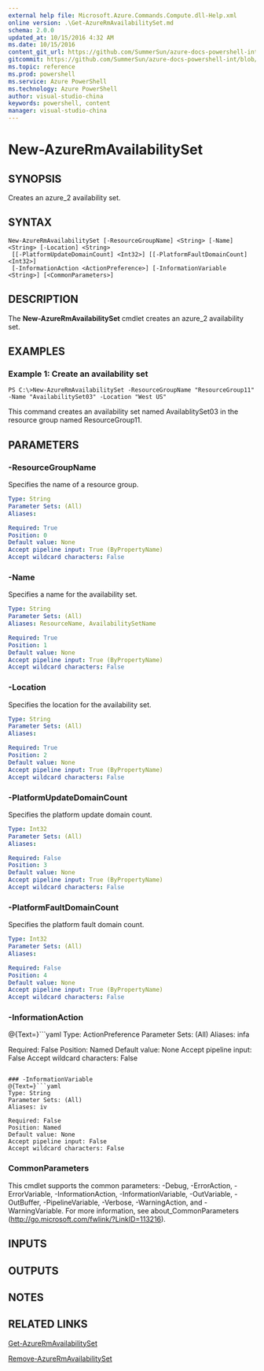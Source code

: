 ```yaml
---
external help file: Microsoft.Azure.Commands.Compute.dll-Help.xml
online version: .\Get-AzureRmAvailabilitySet.md
schema: 2.0.0
updated_at: 10/15/2016 4:32 AM
ms.date: 10/15/2016
content_git_url: https://github.com/SummerSun/azure-docs-powershell-int/blob/master/azureps-cmdlets-docs/ResourceManager/AzureRM.Compute/v1.0/CmdletMDs/New-AzureRmAvailabilitySet.md
gitcommit: https://github.com/SummerSun/azure-docs-powershell-int/blob/1bfd8e268acfc1799ad3f17c5a982578f54443cf/azureps-cmdlets-docs/ResourceManager/AzureRM.Compute/v1.0/CmdletMDs/New-AzureRmAvailabilitySet.md
ms.topic: reference
ms.prod: powershell
ms.service: Azure PowerShell
ms.technology: Azure PowerShell
author: visual-studio-china
keywords: powershell, content
manager: visual-studio-china
---
```


# New-AzureRmAvailabilitySet

## SYNOPSIS
Creates an azure_2 availability set.

## SYNTAX

```
New-AzureRmAvailabilitySet [-ResourceGroupName] <String> [-Name] <String> [-Location] <String>
 [[-PlatformUpdateDomainCount] <Int32>] [[-PlatformFaultDomainCount] <Int32>]
 [-InformationAction <ActionPreference>] [-InformationVariable <String>] [<CommonParameters>]
```

## DESCRIPTION
The **New-AzureRmAvailabilitySet** cmdlet creates an azure_2 availability set.

## EXAMPLES

### Example 1: Create an availability set
```
PS C:\>New-AzureRmAvailabilitySet -ResourceGroupName "ResourceGroup11" -Name "AvailabilitySet03" -Location "West US"
```

This command creates an availability set named AvailablitySet03 in the resource group named ResourceGroup11.

## PARAMETERS

### -ResourceGroupName
Specifies the name of a resource group.

```yaml
Type: String
Parameter Sets: (All)
Aliases: 

Required: True
Position: 0
Default value: None
Accept pipeline input: True (ByPropertyName)
Accept wildcard characters: False
```

### -Name
Specifies a name for the availability set.

```yaml
Type: String
Parameter Sets: (All)
Aliases: ResourceName, AvailabilitySetName

Required: True
Position: 1
Default value: None
Accept pipeline input: True (ByPropertyName)
Accept wildcard characters: False
```

### -Location
Specifies the location for the availability set.

```yaml
Type: String
Parameter Sets: (All)
Aliases: 

Required: True
Position: 2
Default value: None
Accept pipeline input: True (ByPropertyName)
Accept wildcard characters: False
```

### -PlatformUpdateDomainCount
Specifies the platform update domain count.

```yaml
Type: Int32
Parameter Sets: (All)
Aliases: 

Required: False
Position: 3
Default value: None
Accept pipeline input: True (ByPropertyName)
Accept wildcard characters: False
```

### -PlatformFaultDomainCount
Specifies the platform fault domain count.

```yaml
Type: Int32
Parameter Sets: (All)
Aliases: 

Required: False
Position: 4
Default value: None
Accept pipeline input: True (ByPropertyName)
Accept wildcard characters: False
```

### -InformationAction
@{Text=}```yaml
Type: ActionPreference
Parameter Sets: (All)
Aliases: infa

Required: False
Position: Named
Default value: None
Accept pipeline input: False
Accept wildcard characters: False
```

### -InformationVariable
@{Text=}```yaml
Type: String
Parameter Sets: (All)
Aliases: iv

Required: False
Position: Named
Default value: None
Accept pipeline input: False
Accept wildcard characters: False
```

### CommonParameters
This cmdlet supports the common parameters: -Debug, -ErrorAction, -ErrorVariable, -InformationAction, -InformationVariable, -OutVariable, -OutBuffer, -PipelineVariable, -Verbose, -WarningAction, and -WarningVariable. For more information, see about_CommonParameters (http://go.microsoft.com/fwlink/?LinkID=113216).

## INPUTS

## OUTPUTS

## NOTES

## RELATED LINKS

[Get-AzureRmAvailabilitySet](.\Get-AzureRmAvailabilitySet.md)

[Remove-AzureRmAvailabilitySet](.\Remove-AzureRmAvailabilitySet.md)

